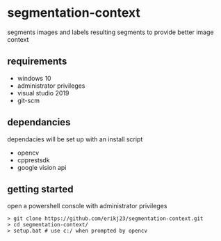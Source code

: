 # segmentation-context
segments images and labels resulting segments to provide better image context

## requirements
- windows 10
- administrator privileges
- visual studio 2019
- git-scm

## dependancies
dependacies will be set up with an install script

- opencv
- cpprestsdk
- google vision api

## getting started
open a powershell console with administrator privileges

```
> git clone https://github.com/erikj23/segmentation-context.git
> cd segmentation-context/
> setup.bat # use c:/ when prompted by opencv
```

